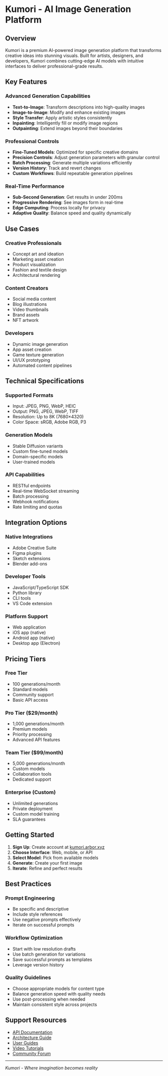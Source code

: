 # Kumori - AI Image Generation Platform

## Overview

Kumori is a premium AI-powered image generation platform that transforms creative ideas into stunning visuals. Built for artists, designers, and developers, Kumori combines cutting-edge AI models with intuitive interfaces to deliver professional-grade results.

## Key Features

### Advanced Generation Capabilities
- **Text-to-Image**: Transform descriptions into high-quality images
- **Image-to-Image**: Modify and enhance existing images
- **Style Transfer**: Apply artistic styles consistently
- **Inpainting**: Intelligently fill or modify image regions
- **Outpainting**: Extend images beyond their boundaries

### Professional Controls
- **Fine-Tuned Models**: Optimized for specific creative domains
- **Precision Controls**: Adjust generation parameters with granular control
- **Batch Processing**: Generate multiple variations efficiently
- **Version History**: Track and revert changes
- **Custom Workflows**: Build repeatable generation pipelines

### Real-Time Performance
- **Sub-Second Generation**: Get results in under 200ms
- **Progressive Rendering**: See images form in real-time
- **Edge Computing**: Process locally for privacy
- **Adaptive Quality**: Balance speed and quality dynamically

## Use Cases

### Creative Professionals
- Concept art and ideation
- Marketing asset creation
- Product visualization
- Fashion and textile design
- Architectural rendering

### Content Creators
- Social media content
- Blog illustrations
- Video thumbnails
- Brand assets
- NFT artwork

### Developers
- Dynamic image generation
- App asset creation
- Game texture generation
- UI/UX prototyping
- Automated content pipelines

## Technical Specifications

### Supported Formats
- Input: JPEG, PNG, WebP, HEIC
- Output: PNG, JPEG, WebP, TIFF
- Resolution: Up to 8K (7680×4320)
- Color Space: sRGB, Adobe RGB, P3

### Generation Models
- Stable Diffusion variants
- Custom fine-tuned models
- Domain-specific models
- User-trained models

### API Capabilities
- RESTful endpoints
- Real-time WebSocket streaming
- Batch processing
- Webhook notifications
- Rate limiting and quotas

## Integration Options

### Native Integrations
- Adobe Creative Suite
- Figma plugins
- Sketch extensions
- Blender add-ons

### Developer Tools
- JavaScript/TypeScript SDK
- Python library
- CLI tools
- VS Code extension

### Platform Support
- Web application
- iOS app (native)
- Android app (native)
- Desktop app (Electron)

## Pricing Tiers

### Free Tier
- 100 generations/month
- Standard models
- Community support
- Basic API access

### Pro Tier ($29/month)
- 1,000 generations/month
- Premium models
- Priority processing
- Advanced API features

### Team Tier ($99/month)
- 5,000 generations/month
- Custom models
- Collaboration tools
- Dedicated support

### Enterprise (Custom)
- Unlimited generations
- Private deployment
- Custom model training
- SLA guarantees

## Getting Started

1. **Sign Up**: Create account at [kumori.arbor.xyz](https://kumori.arbor.xyz)
2. **Choose Interface**: Web, mobile, or API
3. **Select Model**: Pick from available models
4. **Generate**: Create your first image
5. **Iterate**: Refine and perfect results

## Best Practices

### Prompt Engineering
- Be specific and descriptive
- Include style references
- Use negative prompts effectively
- Iterate on successful prompts

### Workflow Optimization
- Start with low resolution drafts
- Use batch generation for variations
- Save successful prompts as templates
- Leverage version history

### Quality Guidelines
- Choose appropriate models for content type
- Balance generation speed with quality needs
- Use post-processing when needed
- Maintain consistent style across projects

## Support Resources

- [API Documentation](./api/)
- [Architecture Guide](./architecture/)
- [User Guides](./guides/)
- [Video Tutorials](https://youtube.com/kumori)
- [Community Forum](https://forum.kumori.arbor.xyz)

---

*Kumori - Where imagination becomes reality*